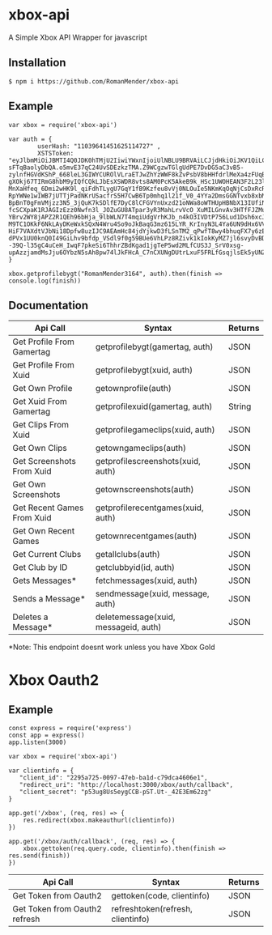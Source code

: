 # xbox-api

A Simple Xbox API Wrapper for javascript

## Installation
```shell
$ npm i https://github.com/RomanMender/xbox-api
```

## Example

~~~JS
var xbox = require('xbox-api')

var auth = {
        userHash: "11039641451625114727" ,
        XSTSToken: "eyJlbmMiOiJBMTI4Q0JDK0hTMjU2IiwiYWxnIjoiUlNBLU9BRVAiLCJjdHkiOiJKV1QiLCJ6aXAiOiJERUYiLCJ4NXQiOiIxZlVBejExYmtpWklFaE5KSVZnSDFTdTVzX2cifQ.EVUwstAv_Vr4S6JQS3eEKQTrdqivPYCAWUtLuWTsBajNCmaKNtAIMUdMhypmpALCuwZg9JmIH9Bj7JU83zSxaS6urk6N93iOccfTsHXIcyplfewyk6CtHxCxX6jghEoA5LZLnci_xe8kKM6te1EYA8rBiCPdI-sFTqBaolyDbQA.o5mvE37qC24UvSDEzkzTMA.Z9WCgzwTGlgUdPE7DvDG5aC3vB5-zylnfHGVdKShP_668leL3GIWYCUROlVLraETJwZhYzWWF8kZvPsbV8bHHfdrlMeXa4zFUqB69zc2Xo7t8mfY9HVIZ5kKecI_d22BoK_mI0WFhD1QtGcU9njz9BI3BS4alxCTdGYsjVajmLqDP-gXOkj67TIRmG8hbM9yIQfCQkLJbEsXSWDR8vts8AM0PcK5AkeB9k_HSc1UWOHEAN3F2L23l1eqAdaFkRYlUfMk24SgC5uADsduGQGDHu82TRR9rE6w7roaefSl2bCwjQEzfZ86a-MnXaHfeq_6Dmi2wHK9l_qiFdhTLygU7GqY1fB9Kzfeu8vVj0NLOuIe5NKmKqOqNjCsDxRcRoKh7m4IJ_JlB22xXKd6Vk5onjm-RpYWNe1wIWB7jUTTjPadNKrUSacfrS5H7CwB6Tp0mhq1l21f_V0_4YYa2DmsGGNTvxb8xbMHKqM7H1pKMzKERSwcrEitnnsH69eoB_uVWFvTIeddl4qx_O1oIMl8XDeDqrDPZMxZ1zes8VsNqULJlOlxWe8zmCLyuACtKvhKllLiaAuuz93BD7MpRRHxvkID8QAt9J3-BpBnT0gFmVMjzz3N5_3jQuK7kSDlfE7DyC8lCFGVYnUxzd21oNWa8oWTHUpHBNbX13IUfiNt_YrmICdDEDa0JMo6F-fcSCXpaK1RJAGIzEzz0Nwfn3l_JOZuGU8ATpar3yR3MahLrvVcO_XuMILGnvAv3HTfFJZMu-YBrv2WY8jAPZ2R1QEh96bHja_9lbWLN7T4mqiUdgVrhKJb_n4kO3IVDtP756Lud1Dsh6xcJkCoFUp0dzsx2Cd7iCyZeXSxuwbcibPobMGNUMslyN8gzE_NTNqIdMhe2Kbf-M9TC1OKkF6NkLAyDKeWxkSQxN4Wru4So9oJkBaqG3mz615LYR_KrInyN3L4Ya6UN9dHx6VVDLjLkFPcAY9bCOFiZbUXMP2c11qznxnCO6v4Lj-HiF7VAXdtVJbNi18Dpfw8uzIJC9AEAmHc84jdYjkwD3fLSnTM2_qPwfT8wy4bhuqFX7y6zEvlfFP4W5x_Bg-dPVx1UU0knQ0I49GiLhv9bfdp_VSdl9f0g59BUe6VhLPz8RZivk1kIokKyMZ7jl6svyDvBDwb4q43wUWop8zcXGOE1WBVfracRswsUWsh8c56u23fGjE--39Q-l35gC4uCeH_IwqF7pkeSi6ThhrZBdKgad1jgTeP5wd2MLfCUS3J_SrV0xsg-upAzzjamdMsJju6OYbzN5sAh8pw74lJkFHcA_C7nCXUNgDUtrLxuF5FRLfGsqjlsEk5yUNZAzMuJiIMXYjnTAX0w_w7WYVSSzvpAZdaYiFQetBghR70YUZtT3xi4q1WZUNj8cl8qHOgmtvcB_2M4qUEDQje2zkc7wolQpqOzYfluP_1QFmzHgSfXONWAmKFls12DBkJtnGi6gsm5ZU2S3CtmA.Ui1dbEardw_cL0ETJ6BZBxC5vbHTMFhR_qAK_O7mVYY"
}
    
xbox.getprofilebygt("RomanMender3164", auth).then(finish => console.log(finish))
~~~

## Documentation

| Api Call  | Syntax  | Returns  |
| ------------ | ------------ | ------------ |
| Get Profile From Gamertag  | getprofilebygt(gamertag, auth)  | JSON  |
| Get Profile From Xuid  | getprofilebygt(xuid, auth)  | JSON  |
| Get Own Profile  | getownprofile(auth)  | JSON  |
| Get Xuid From Gamertag  | getprofilexuid(gamertag, auth)  | String  |
| Get Clips From Xuid  | getprofilegameclips(xuid, auth)  | JSON  |
| Get Own Clips  | getowngameclips(auth)  | JSON  |
| Get Screenshots From Xuid  | getprofilescreenshots(xuid, auth)  | JSON  |
| Get Own Screenshots  | getownscreenshots(auth)  | JSON  |
| Get Recent Games From Xuid  | getprofilerecentgames(xuid, auth)  | JSON  |
| Get Own Recent Games  | getownrecentgames(auth)  | JSON  |
| Get Current Clubs  | getallclubs(auth)  | JSON  |
| Get Club by ID | getclubbyid(id, auth)  | JSON  |
| Gets Messages* | fetchmessages(xuid, auth)  | JSON  |
| Sends a Message* | sendmessage(xuid, message, auth)  | JSON  |
| Deletes a Message* | deletemessage(xuid, messageid, auth)  | JSON  |

*Note: This endpoint doesnt work unless you have Xbox Gold

# Xbox Oauth2

## Example

~~~JS
const express = require('express')
const app = express()
app.listen(3000)

var xbox = require('xbox-api')

var clientinfo = {
   "client_id": "2295a725-0097-47eb-ba1d-c79dca4606e1",
   "redirect_uri": "http://localhost:3000/xbox/auth/callback",
   "client_secret": "p53ug8Us5eygCCB-pST.Ut-_42E3Em62zg"
}

app.get('/xbox', (req, res) => {
    res.redirect(xbox.makeauthurl(clientinfo))
})

app.get('/xbox/auth/callback', (req, res) => {
    xbox.gettoken(req.query.code, clientinfo).then(finish => res.send(finish))
})
~~~
    

| Api Call  | Syntax  | Returns  |
| ------------ | ------------ | ------------ |
| Get Token from Oauth2  | gettoken(code, clientinfo)  | JSON  |
| Get Token from Oauth2 refresh  | refreshtoken(refresh, clientinfo)  | JSON  |
